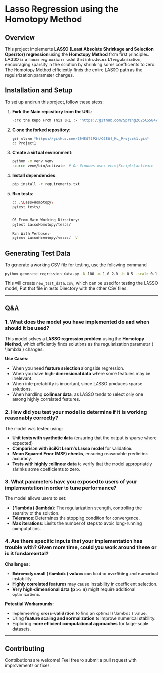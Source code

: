 # Lasso Regression using the Homotopy Method

## Overview
This project implements **LASSO (Least Absolute Shrinkage and Selection Operator) regression** using the **Homotopy Method** from first principles. LASSO is a linear regression model that introduces L1 regularization, encouraging sparsity in the solution by shrinking some coefficients to zero. The Homotopy Method efficiently finds the entire LASSO path as the regularization parameter changes.

## Installation and Setup
To set up and run this project, follow these steps:

1. **Fork the Main repository from the URL**:
   ```sh
   Fork the Repo From This URL :- "https://github.com/Spring2025CS584/Project1.git"
   ```

2. **Clone the forked repository**:
   ```sh
   git clone "https://github.com/SPM587SP24/CS584_ML_Project1.git"
   cd Project1
   ```

3. **Create a virtual environment**:
   ```sh
   python -m venv venv
   source venv/bin/activate  # On Windows use: venv\Scripts\activate
   ```

4. **Install dependencies**:
   ```sh
   pip install -r requirements.txt
   ```

5. **Run tests**:
   ```sh
   cd .\LassoHomotopy\
   pytest tests/


   OR From Main Working Directory:
   pytest LassoHomotopy/tests/

   Run With Verbose:-
   pytest LassoHomotopy/tests/ -V

   ```

## Generating Test Data
To generate a working CSV file for testing, use the following command:
```sh
python generate_regression_data.py -N 100 -m 1.0 2.0 -b 0.5 -scale 0.1 -rnge 0 1 -seed 42 -output_file new_test_data.csv
```
This will create `new_test_data.csv`, which can be used for testing the LASSO model, Put that file in tests Directory with the other CSV files.

---

## Q&A
### 1. What does the model you have implemented do and when should it be used?
This model solves a **LASSO regression problem** using the **Homotopy Method**, which efficiently finds solutions as the regularization parameter \( \lambda \) changes.

**Use Cases:**
- When you need **feature selection** alongside regression.
- When you have **high-dimensional data** where some features may be irrelevant.
- When interpretability is important, since LASSO produces sparse solutions.
- When handling **collinear data**, as LASSO tends to select only one among highly correlated features.

### 2. How did you test your model to determine if it is working reasonably correctly?
The model was tested using:
- **Unit tests with synthetic data** (ensuring that the output is sparse where expected).
- **Comparison with SciKit Learn’s Lasso model** for validation.
- **Mean Squared Error (MSE) checks**, ensuring reasonable prediction accuracy.
- **Tests with highly collinear data** to verify that the model appropriately shrinks some coefficients to zero.

### 3. What parameters have you exposed to users of your implementation in order to tune performance?
The model allows users to set:
- **\( \lambda \) (lambda)**: The regularization strength, controlling the sparsity of the solution.
- **Tolerance**: Determines the stopping condition for convergence.
- **Max iterations**: Limits the number of steps to avoid long-running computations.

### 4. Are there specific inputs that your implementation has trouble with? Given more time, could you work around these or is it fundamental?
**Challenges:**
- **Extremely small \( \lambda \) values** can lead to overfitting and numerical instability.
- **Highly correlated features** may cause instability in coefficient selection.
- **Very high-dimensional data (p >> n)** might require additional optimizations.

**Potential Workarounds:**
- Implementing **cross-validation** to find an optimal \( \lambda \) value.
- Using **feature scaling and normalization** to improve numerical stability.
- Exploring **more efficient computational approaches** for large-scale datasets.

---

## Contributing
Contributions are welcome! Feel free to submit a pull request with improvements or fixes.

